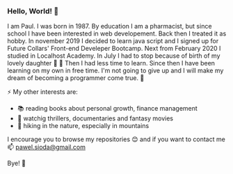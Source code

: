 ### Hello, World! 👋

I am Paul. I was born in 1987. By education I am a pharmacist, but since school  I have been interested in web developement. Back then I treated it as hobby. In november 2019 I decided to learn java script and I signed up for Future Collars' Front-end Develeper Bootcamp. Next from February 2020 I studied in Localhost Academy. In July I had to stop because of birth of my lovely daughter :baby: :girl: Then I had less time to learn. Since then I have been learning on my own in free time. I'm not going to give up and I will make my dream of becoming a programmer come true. :muscle:

⚡ My other interests are:
* :books: reading books about personal growth, finance management 
* :movie_camera: watchig thrillers, documentaries and fantasy movies
* :evergreen_tree: hiking in the nature, especially in mountains

I encourage you to browse my repositories :blush: and if you want to contact me 📫 [pawel.sioda@gmail.com](mailto:pawel.sioda@gmail.com "My email")  

Bye! 🙂
